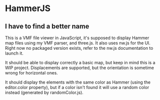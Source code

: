 HammerJS
===================================
I have to find a better name
-----------------------------------

This is a VMF file viewer in JavaScript, it's supposed to display Hammer map
files using my VMF parser, and three.js. It also uses nw.js for the UI. Right
now no packaged version exists, refer to the nw.js documentation to launch it.

It should be able to display correctly a basic map, but keep in mind this is a
WIP project. Displacements are supported, but the orientation is sometime wrong
for horizontal ones.

It should display the elements with the same color as Hammer (using the
editor.color property), but if a color isn't found it will use a random color
instead (generated by randomColor.js).

